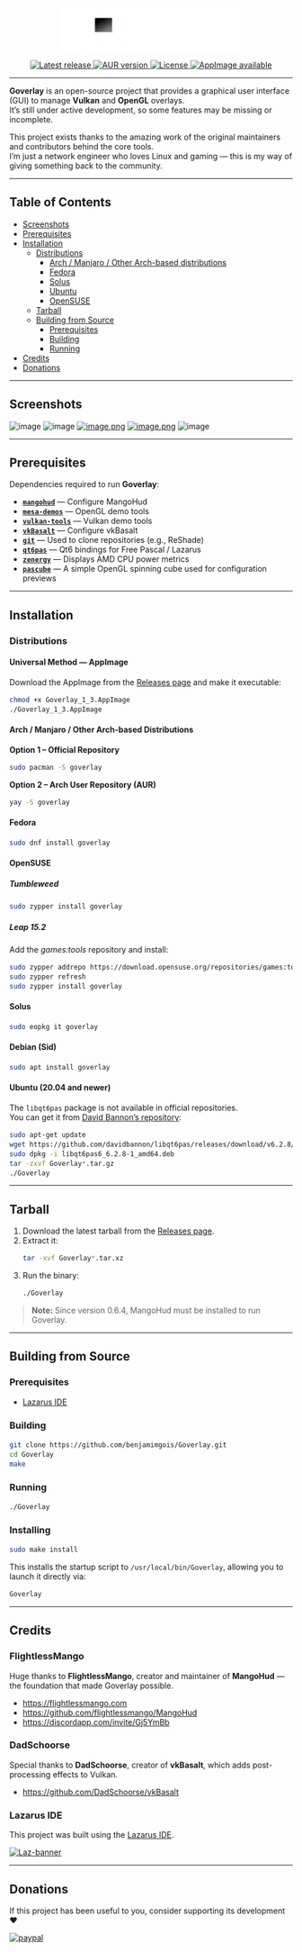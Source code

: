 <p align="center">
  <img src="https://github.com/benjamimgois/goverlay/blob/main/data/goverlay_logo.png" width="320" alt="Goverlay logo">
</p>

<p align="center">
  <a href="https://github.com/benjamimgois/Goverlay/releases">
    <img src="https://img.shields.io/github/v/release/benjamimgois/Goverlay?color=4CAF50&label=Latest%20release&style=for-the-badge" alt="Latest release">

  <a href="https://aur.archlinux.org/packages/goverlay-git">
    <img src="https://img.shields.io/aur/version/goverlay?color=1793d1&label=AUR&style=for-the-badge" alt="AUR version">
  </a>
  <a href="https://github.com/benjamimgois/Goverlay/blob/main/LICENSE">
    <img src="https://img.shields.io/github/license/benjamimgois/Goverlay?color=2196f3&label=License&style=for-the-badge" alt="License">
  </a>
  <a href="https://github.com/benjamimgois/Goverlay/releases">
    <img src="https://img.shields.io/badge/AppImage-Available-orange?style=for-the-badge&logo=linux" alt="AppImage available">
  </a>
</p>

---

**Goverlay** is an open-source project that provides a graphical user interface (GUI) to manage **Vulkan** and **OpenGL** overlays.  
It’s still under active development, so some features may be missing or incomplete.

This project exists thanks to the amazing work of the original maintainers and contributors behind the core tools.  
I’m just a network engineer who loves Linux and gaming — this is my way of giving something back to the community.

---

## Table of Contents

- [Screenshots](#screenshots)
- [Prerequisites](#prerequisites)
- [Installation](#installation)
  - [Distributions](#distributions)
    - [Arch / Manjaro / Other Arch-based distributions](#arch--manjaro--other-arch-based-distributions)
    - [Fedora](#fedora)
    - [Solus](#solus)
    - [Ubuntu](#ubuntu)
    - [OpenSUSE](#opensuse)
  - [Tarball](#tarball)
  - [Building from Source](#building-from-source)
    - [Prerequisites](#prerequisites-1)
    - [Building](#building)
    - [Running](#running)
- [Credits](#credits)
- [Donations](#donations)

---

## Screenshots

![image](https://github.com/user-attachments/assets/e635b1a4-38e7-418b-9e7a-210c65702ad8)
![image](https://github.com/user-attachments/assets/9fa13c5f-b00d-4eab-832b-fa38ccad8331)
[![image.png](https://i.postimg.cc/15sDnYpg/image.png)](https://postimg.cc/qgDNWwD0)
[![image.png](https://i.postimg.cc/RVdKcQRg/image.png)](https://postimg.cc/svBMzWbW)
![image](https://github.com/user-attachments/assets/df99af4d-29dc-41a2-ae88-5f3372d31a02)

---

## Prerequisites

Dependencies required to run **Goverlay**:

- [**`mangohud`**](https://github.com/flightlessmango/MangoHud) — Configure MangoHud  
- [**`mesa-demos`**](https://gitlab.freedesktop.org/mesa/demos) — OpenGL demo tools  
- [**`vulkan-tools`**](https://github.com/LunarG/VulkanTools) — Vulkan demo tools  
- [**`vkBasalt`**](https://github.com/DadSchoorse/vkBasalt) — Configure vkBasalt  
- [**`git`**](https://github.com/git/git) — Used to clone repositories (e.g., ReShade)  
- [**`qt6pas`**](https://gitlab.com/freepascal.org/lazarus/lazarus/-/tree/main/lcl/interfaces/qt6/cbindings) — Qt6 bindings for Free Pascal / Lazarus  
- [**`zenergy`**](https://github.com/BoukeHaarsma23/zenergy) — Displays AMD CPU power metrics  
- [**`pascube`**](https://github.com/benjamimgois/pascube) — A simple OpenGL spinning cube used for configuration previews  

---

## Installation

### Distributions

#### Universal Method — AppImage

Download the AppImage from the [Releases page](https://github.com/benjamimgois/Goverlay/releases/download/1.3/Goverlay_1_3.AppImage) and make it executable:

```bash
chmod +x Goverlay_1_3.AppImage
./Goverlay_1_3.AppImage
```

#### Arch / Manjaro / Other Arch-based Distributions

**Option 1 – Official Repository**

```bash
sudo pacman -S goverlay
```

**Option 2 – Arch User Repository (AUR)**

```bash
yay -S goverlay
```

#### Fedora

```bash
sudo dnf install goverlay
```

#### OpenSUSE

##### Tumbleweed

```bash
sudo zypper install goverlay
```

##### Leap 15.2

Add the *games:tools* repository and install:

```bash
sudo zypper addrepo https://download.opensuse.org/repositories/games:tools/openSUSE_Leap_15.2/games:tools.repo
sudo zypper refresh
sudo zypper install goverlay
```

#### Solus

```bash
sudo eopkg it goverlay
```

#### Debian (Sid)

```bash
sudo apt install goverlay
```

#### Ubuntu (20.04 and newer)

The `libqt6pas` package is not available in official repositories.  
You can get it from [David Bannon’s repository](https://github.com/davidbannon/libqt6pas):

```bash
sudo apt-get update
wget https://github.com/davidbannon/libqt6pas/releases/download/v6.2.8/libqt6pas6_6.2.8-1_amd64.deb
sudo dpkg -i libqt6pas6_6.2.8-1_amd64.deb
tar -zxvf Goverlay*.tar.gz
./Goverlay
```

---

## Tarball

1. Download the latest tarball from the [Releases page](https://github.com/benjamimgois/Goverlay/releases).
2. Extract it:
   ```bash
   tar -xvf Goverlay*.tar.xz
   ```
3. Run the binary:
   ```bash
   ./Goverlay
   ```

> **Note:** Since version 0.6.4, MangoHud must be installed to run Goverlay.

---

## Building from Source

### Prerequisites

- [Lazarus IDE](https://gitlab.com/freepascal.org/lazarus/lazarus)

### Building

```bash
git clone https://github.com/benjamimgois/Goverlay.git
cd Goverlay
make
```

### Running

```bash
./Goverlay
```

### Installing

```bash
sudo make install
```

This installs the startup script to `/usr/local/bin/Goverlay`, allowing you to launch it directly via:

```bash
Goverlay
```

---

## Credits

### FlightlessMango

Huge thanks to **FlightlessMango**, creator and maintainer of **MangoHud** — the foundation that made Goverlay possible.

- https://flightlessmango.com  
- https://github.com/flightlessmango/MangoHud  
- https://discordapp.com/invite/Gj5YmBb

### DadSchoorse

Special thanks to **DadSchoorse**, creator of **vkBasalt**, which adds post-processing effects to Vulkan.

- https://github.com/DadSchoorse/vkBasalt

### Lazarus IDE

This project was built using the [Lazarus IDE](https://www.lazarus-ide.org/).

<a href="https://www.lazarus-ide.org/"><img src="https://i.ibb.co/9ykXNtw/Laz-banner.png" alt="Laz-banner" border="0"></a>

---

## Donations

If this project has been useful to you, consider supporting its development ❤️

[![paypal](https://www.paypalobjects.com/en_US/i/btn/btn_donateCC_LG.gif)](https://www.paypal.com/cgi-bin/webscr?cmd=_s-xclick&hosted_button_id=Q5EYYEJ5NSJAU&source=url)
